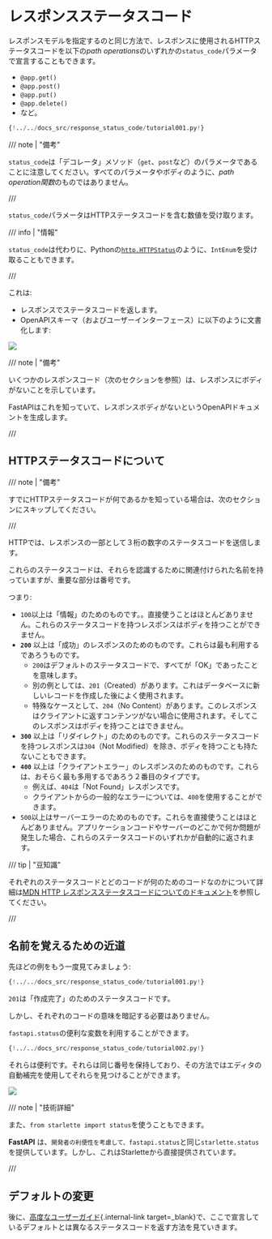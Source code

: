 # レスポンスステータスコード

レスポンスモデルを指定するのと同じ方法で、レスポンスに使用されるHTTPステータスコードを以下の*path operations*のいずれかの`status_code`パラメータで宣言することもできます。

* `@app.get()`
* `@app.post()`
* `@app.put()`
* `@app.delete()`
* など。

```Python hl_lines="6"
{!../../docs_src/response_status_code/tutorial001.py!}
```

/// note | "備考"

`status_code`は「デコレータ」メソッド（`get`、`post`など）のパラメータであることに注意してください。すべてのパラメータやボディのように、*path operation関数*のものではありません。

///

`status_code`パラメータはHTTPステータスコードを含む数値を受け取ります。

/// info | "情報"

`status_code`は代わりに、Pythonの<a href="https://docs.python.org/3/library/http.html#http.HTTPStatus" class="external-link" target="_blank">`http.HTTPStatus`</a>のように、`IntEnum`を受け取ることもできます。

///

これは:

* レスポンスでステータスコードを返します。
* OpenAPIスキーマ（およびユーザーインターフェース）に以下のように文書化します:

<img src="https://fastapi.tiangolo.com/img/tutorial/response-status-code/image01.png">

/// note | "備考"

いくつかのレスポンスコード（次のセクションを参照）は、レスポンスにボディがないことを示しています。

FastAPIはこれを知っていて、レスポンスボディがないというOpenAPIドキュメントを生成します。

///

## HTTPステータスコードについて

/// note | "備考"

すでにHTTPステータスコードが何であるかを知っている場合は、次のセクションにスキップしてください。

///

HTTPでは、レスポンスの一部として３桁の数字のステータスコードを送信します。

これらのステータスコードは、それらを認識するために関連付けられた名前を持っていますが、重要な部分は番号です。

つまり:

* `100`以上は「情報」のためのものです。。直接使うことはほとんどありません。これらのステータスコードを持つレスポンスはボディを持つことができません。
* **`200`** 以上は「成功」のレスポンスのためのものです。これらは最も利用するであろうものです。
    * `200`はデフォルトのステータスコードで、すべてが「OK」であったことを意味します。
    * 別の例としては、`201`（Created）があります。これはデータベースに新しいレコードを作成した後によく使用されます。
    * 特殊なケースとして、`204`（No Content）があります。このレスポンスはクライアントに返すコンテンツがない場合に使用されます。そしてこのレスポンスはボディを持つことはできません。
* **`300`** 以上は「リダイレクト」のためのものです。これらのステータスコードを持つレスポンスは`304`（Not Modified）を除き、ボディを持つことも持たないこともできます。
* **`400`** 以上は「クライアントエラー」のレスポンスのためのものです。これらは、おそらく最も多用するであろう２番目のタイプです。
    * 例えば、`404`は「Not Found」レスポンスです。
    * クライアントからの一般的なエラーについては、`400`を使用することができます。
* `500`以上はサーバーエラーのためのものです。これらを直接使うことはほとんどありません。アプリケーションコードやサーバーのどこかで何か問題が発生した場合、これらのステータスコードのいずれかが自動的に返されます。

/// tip | "豆知識"

それぞれのステータスコードとどのコードが何のためのコードなのかについて詳細は<a href="https://developer.mozilla.org/en-US/docs/Web/HTTP/Status" class="external-link" target="_blank"><abbr title="Mozilla Developer Network">MDN</abbr> HTTP レスポンスステータスコードについてのドキュメント</a>を参照してください。

///

## 名前を覚えるための近道

先ほどの例をもう一度見てみましょう:

```Python hl_lines="6"
{!../../docs_src/response_status_code/tutorial001.py!}
```

`201`は「作成完了」のためのステータスコードです。

しかし、それぞれのコードの意味を暗記する必要はありません。

`fastapi.status`の便利な変数を利用することができます。

```Python hl_lines="1 6"
{!../../docs_src/response_status_code/tutorial002.py!}
```

それらは便利です。それらは同じ番号を保持しており、その方法ではエディタの自動補完を使用してそれらを見つけることができます。

<img src="https://fastapi.tiangolo.com/img/tutorial/response-status-code/image02.png">

/// note | "技術詳細"

また、`from starlette import status`を使うこともできます。

**FastAPI** は、`開発者の利便性を考慮して、fastapi.status`と同じ`starlette.status`を提供しています。しかし、これはStarletteから直接提供されています。

///

## デフォルトの変更

後に、[高度なユーザーガイド](../advanced/response-change-status-code.md){.internal-link target=_blank}で、ここで宣言しているデフォルトとは異なるステータスコードを返す方法を見ていきます。
